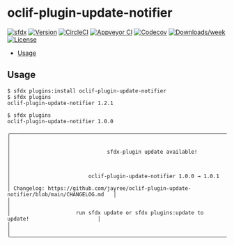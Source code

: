 # oclif-plugin-update-notifier
[![sfdx](https://img.shields.io/badge/cli-sfdx-brightgreen.svg)](https://developer.salesforce.com/tools/sfdxcli)
[![Version](https://img.shields.io/npm/v/oclif-plugin-update-notifier.svg)](https://npmjs.org/package/oclif-plugin-update-notifier)
[![CircleCI](https://circleci.com/gh/jayree/oclif-plugin-update-notifier/tree/main.svg?style=shield)](https://circleci.com/gh/jayree/oclif-plugin-update-notifier/tree/main)
[![Appveyor CI](https://ci.appveyor.com/api/projects/status/github/jayree/oclif-plugin-update-notifier?branch=main&svg=true)](https://ci.appveyor.com/project/jayree/oclif-plugin-update-notifier/branch/main)
[![Codecov](https://codecov.io/gh/jayree/oclif-plugin-update-notifier/branch/main/graph/badge.svg)](https://codecov.io/gh/jayree/oclif-plugin-update-notifier)
[![Downloads/week](https://img.shields.io/npm/dw/oclif-plugin-update-notifier.svg)](https://npmjs.org/package/oclif-plugin-update-notifier)
[![License](https://img.shields.io/npm/l/oclif-plugin-update-notifier.svg)](https://github.com/jayree/oclif-plugin-update-notifier/blob/main/package.json)

<!-- toc -->
* [Usage](#usage)
<!-- tocstop -->

## Usage

<!-- usage -->
```sh-session
$ sfdx plugins:install oclif-plugin-update-notifier
$ sfdx plugins
oclif-plugin-update-notifier 1.2.1
```
<!-- usagestop -->

```sh-session
$ sfdx plugins
oclif-plugin-update-notifier 1.0.0

╭────────────────────────────────────────────────────────────────────────────────────────────╮
│                                                                                            │
│                               sfdx-plugin update available!                                │
│                                                                                            │
│                         oclif-plugin-update-notifier 1.0.0 → 1.0.1                         │
│ Changelog: https://github.com/jayree/oclif-plugin-update-notifier/blob/main/CHANGELOG.md   │
│                                                                                            │
│                     run sfdx update or sfdx plugins:update to update!                      │
│                                                                                            │
╰────────────────────────────────────────────────────────────────────────────────────────────╯
```
